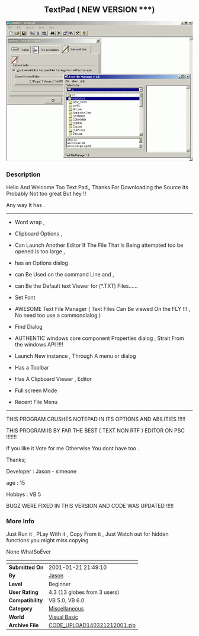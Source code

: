 ﻿<div align="center">

## TextPad  \( NEW VERSION \*\*\*\)

<img src="PIC20011212158422451.gif">
</div>

### Description

Hello And Welcome Too Text Pad,, Thanks For Downloading the Source Its Probably Not too great But hey !!

Any way It has .

----

* Word wrap ,

* Clipboard Options ,

* Can Launch Another Editor If The File That Is Being attempted too be opened is too large ,

* has an Options dialog

* can Be Used on the command Line and ,

* can Be the Default text Viewer for (*.TXT) Files......

* Set Font

* AWESOME Text File Manager ( Text Files Can Be viewed On the FLY !!! , No need too use a commondialog )

* Find Dialog

* AUTHENTIC windows core component Properties dialog , Strait From the windows API !!!!

* Launch New instance , Through A menu or dialog

* Has a Toolbar

* Has A Clipboard Viewer , Editor

* Full screen Mode

* Recent File Menu

----

THIS PROGRAM CRUSHES NOTEPAD IN ITS OPTIONS AND ABILITIES !!!!!

THIS PROGRAM IS BY FAR THE BEST ( TEXT NON RTF ) EDITOR ON PSC !!!!!!!

If you like it Vote for me Otherwise You dont have too .

Thanks;

Developer : Jason - simeone

age : 15

Hobbys : VB 5

BUGZ WERE FIXED IN THIS VERSION AND CODE WAS UPDATED !!!!!
 
### More Info
 
Just Run it , PLay With it , Copy From it , Just Watch out for hidden functions you might miss copying

None WhatSoEver


<span>             |<span>
---                |---
**Submitted On**   |2001-01-21 21:49:10
**By**             |[Jason](https://github.com/Planet-Source-Code/PSCIndex/blob/master/ByAuthor/jason.md)
**Level**          |Beginner
**User Rating**    |4.3 (13 globes from 3 users)
**Compatibility**  |VB 5\.0, VB 6\.0
**Category**       |[Miscellaneous](https://github.com/Planet-Source-Code/PSCIndex/blob/master/ByCategory/miscellaneous__1-1.md)
**World**          |[Visual Basic](https://github.com/Planet-Source-Code/PSCIndex/blob/master/ByWorld/visual-basic.md)
**Archive File**   |[CODE\_UPLOAD140321212001\.zip](https://github.com/Planet-Source-Code/jason-textpad-new-version__1-14612/archive/master.zip)








